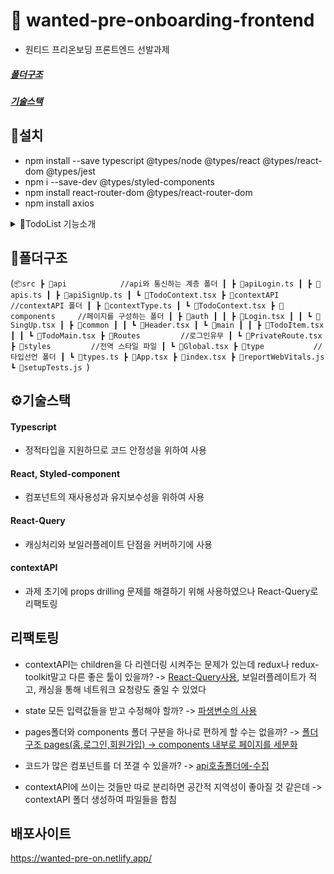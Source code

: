 # 🥝 wanted-pre-onboarding-frontend
- 원티드 프리온보딩  프론트엔드 선발과제

##### [폴더구조](#폴더구조)
##### [기술스택](#⚙️기술스택)


## 🍎설치
- npm install --save typescript @types/node @types/react @types/react-dom @types/jest
- npm i --save-dev @types/styled-components
- npm install react-router-dom @types/react-router-dom
- npm install axios

<details>
<summary>👷TodoList 기능소개</summary>

### 회원가입 및 로그인 구현
![wanted-test-1](https://user-images.githubusercontent.com/85866328/207896453-e7363a9f-b540-409e-b215-9459c8588c54.gif)
- 회원가입 창 구현(emali은 @포함, password는 8자리 이상되는 조건)
- 유효성 검사를 통과하지 않으면 버튼 비활성화
- 조건과 맞지 않으면 아래에 에러 출력

### CRUD 구현
![wanted-test-2](https://user-images.githubusercontent.com/85866328/207896494-c44b11cd-6911-4ec3-bd2d-3fd8dbfb98df.gif)
- contextAPI버전 CRUD 구현
- React-Query버전 CRUD 구현(리팩토링)

### Redirect 구현
![wanted-test-3](https://user-images.githubusercontent.com/85866328/207896537-177caee3-d03f-4a5b-84ac-c179dbb41990.gif)
- 과제 요구사항에 맞게 localStorage로 토큰을 저장
- 토큰이 있다면 로그인넘어가고 바로 Todo 메인 페이지로 이동
</details>

## 📁폴더구조
(`📦src
 ┣ 📂api            //api와 통신하는 계층 폴더
 ┃ ┣ 📜apiLogin.ts
 ┃ ┣ 📜apis.ts
 ┃ ┣ 📜apiSignUp.ts
 ┃ ┗ 📜TodoContext.tsx
 ┣ 📂contextAPI     //contextAPI 폴더
 ┃ ┣ 📜contextType.ts
 ┃ ┗ 📜TodoContext.tsx
 ┣ 📂components     //페이지를 구성하는 폴더
 ┃ ┣ 📂auth
 ┃ ┃ ┣ 📜Login.tsx
 ┃ ┃ ┗ 📜SingUp.tsx
 ┃ ┣ 📂common
 ┃ ┃ ┗ 📜Header.tsx
 ┃ ┗ 📂main
 ┃ ┃ ┣ 📜TodoItem.tsx
 ┃ ┃ ┗ 📜TodoMain.tsx
 ┣ 📂Routes         //로그인유무
 ┃ ┗ 📜PrivateRoute.tsx
 ┣ 📂styles         //전역 스타일 파일
 ┃ ┗ 📜Global.tsx
 ┣ 📂type           //타입선언 폴더
 ┃ ┗ 📜types.ts
 ┣ 📜App.tsx
 ┣ 📜index.tsx
 ┣ 📜reportWebVitals.js
 ┗ 📜setupTests.js
`)
## ⚙️기술스택

#### Typescript
- 정적타입을 지원하므로 코드 안정성을 위하여 사용

#### React, Styled-component
- 컴포넌트의 재사용성과 유지보수성을 위하여 사용

#### React-Query
-  캐싱처리와 보일러플레이트 단점을 커버하기에 사용

#### contextAPI
- 과제 초기에 props drilling 문제를 해결하기 위해 사용하였으나 React-Query로 리팩토링


## 리팩토링

- contextAPI는 children을 다 리렌더링 시켜주는 문제가 있는데 redux나 redux-toolkit말고 다른 좋은 툴이 있을까?
-> [React-Query사용](https://github.com/minimi61/wanted-pre-onboarding-frontend-fe-1/commit/63a1d71050504aa180278de6c6155407eb044b3a#diff-780e32d9169d98349bce8353cfce4ed953b7db730df4b0a7d096208bb2a1bb6d), 보일러플레이트가 적고, 캐싱을 통해 네트워크 요청량도 줄일 수 있었다

- state 모든 입력값들을 받고 수정해야 할까? 
-> [파생변수의 사용](https://github.com/minimi61/wanted-pre-onboarding-frontend-fe-1/commit/f6c3cc13ee4574f62f42a5382608f4e63e6f1df4)

- pages폴더와 components 폴더 구분을 하나로 편하게 할 수는 없을까? 
-> [폴더구조 pages(홈,로그인,회원가입) -> components 내부로 페이지를 세분화](https://github.com/minimi61/wanted-pre-onboarding-frontend-fe-1/commit/503dee742c0daae2a6eddfd88c224a6490d4d458#diff-06a1a354e4932fd5786bae87b40540b3b8d69944e6977b35debd848c010b1282)

- 코드가 많은 컴포넌트를 더 쪼갤 수 있을까? 
-> [api호출폴더에-수집](https://github.com/minimi61/wanted-pre-onboarding-frontend-fe-1/commit/503dee742c0daae2a6eddfd88c224a6490d4d458#diff-09ad8059b6160219ceef8c0ca1f5c5a4b9ec592c5e611eef0267475b04a79cb1)

- contextAPI에 쓰이는 것들만 따로 분리하면 공간적 지역성이 좋아질 것 같은데 -> contextAPI 폴더 생성하여 파일들을 합침

## 배포사이트
https://wanted-pre-on.netlify.app/
